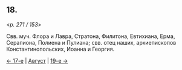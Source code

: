 
## 18.

<*p. 271 / 153*>

Свв. муч. Флора и Лавра, Стратона, Филитона, Евтихиана, Ерма, Серапиона, 
Полиена и Пулиана; свв. отец наших, архиепископов Константинопольских, 
Иоанна и Георгия.  

[← 17-е](08_17_GMT.ru.md) | [Август](README.md#18-й) | [19-е →](08_19_GMT.ru.md)
